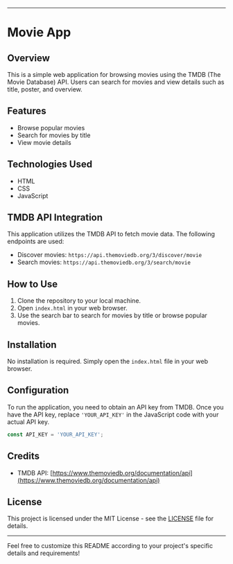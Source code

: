
---

# Movie App

## Overview
This is a simple web application for browsing movies using the TMDB (The Movie Database) API. Users can search for movies and view details such as title, poster, and overview.

## Features
- Browse popular movies
- Search for movies by title
- View movie details

## Technologies Used
- HTML
- CSS
- JavaScript

## TMDB API Integration
This application utilizes the TMDB API to fetch movie data. The following endpoints are used:
- Discover movies: `https://api.themoviedb.org/3/discover/movie`
- Search movies: `https://api.themoviedb.org/3/search/movie`

## How to Use
1. Clone the repository to your local machine.
2. Open `index.html` in your web browser.
3. Use the search bar to search for movies by title or browse popular movies.

## Installation
No installation is required. Simply open the `index.html` file in your web browser.

## Configuration
To run the application, you need to obtain an API key from TMDB. Once you have the API key, replace `'YOUR_API_KEY'` in the JavaScript code with your actual API key.

```javascript
const API_KEY = 'YOUR_API_KEY';
```

## Credits
- TMDB API: [https://www.themoviedb.org/documentation/api](https://www.themoviedb.org/documentation/api)

## License
This project is licensed under the MIT License - see the [LICENSE](LICENSE) file for details.

---

Feel free to customize this README according to your project's specific details and requirements!
